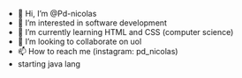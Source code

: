 - 👋 Hi, I’m @Pd-nicolas
- 👀 I’m interested in software development
- 🌱 I’m currently learning HTML and CSS (computer science)
- 💞️ I’m looking to collaborate on uol
- 📫 How to reach me (instagram: pd_nicolas) 
- starting java lang

<!---
Pd-nicolas/Pd-nicolas is a ✨ special ✨ repository because its `README.md` (this file) appears on your GitHub profile.
You can click the Preview link to take a look at your changes.
--->
